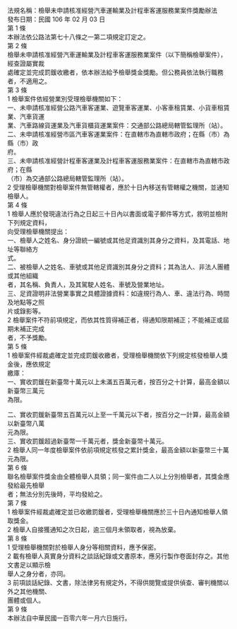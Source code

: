 法規名稱：檢舉未申請核准經營汽車運輸業及計程車客運服務業案件獎勵辦法  
發布日期：民國 106 年 02 月 03 日  
第 1 條  
本辦法依公路法第七十八條之一第二項規定訂定之。  
第 2 條  
檢舉未申請核准經營汽車運輸業及計程車客運服務業案件（以下簡稱檢舉案件），經查證屬實裁  
處確定並完成罰鍰收繳者，依本辦法給予檢舉獎金獎勵。但公務員依法執行職務者，不適用之。  
第 3 條  
1 檢舉案件依經營業別受理檢舉機關如下：  
一、未申請核准經營公路汽車客運業、遊覽車客運業、小客車租賃業、小貨車租賃業、汽車貨運  
業、汽車路線貨運業及汽車貨櫃貨運業案件：交通部公路總局轄管監理所（站）。  
二、未申請核准經營市區汽車客運業案件：在直轄市為直轄市政府；在縣（市）為縣（市）政  
府。  
三、未申請核准經營計程車客運業及計程車客運服務業案件：在直轄市為直轄市政府；在縣  
（市）為交通部公路總局轄管監理所（站）。  
2 受理檢舉機關對檢舉案件無管轄權者，應於十日內移送有管轄權之機關，並通知檢舉人。  
第 4 條  
1 檢舉人應於發現違法行為之日起三十日內以書面或電子郵件等方式，敘明並檢附下列規定資料，  
向受理檢舉機關提出：  
一、檢舉人之姓名、身分證統一編號或其他足資識別其身分之資料，及其電話、地址等聯絡方  
式。  
二、被檢舉人之姓名、車號或其他足資識別其身分之資料；其為法人、非法人團體或其他組織  
者，其名稱、負責人，及其駕駛人姓名、車號及營業地址。  
三、足資證明非法營業事實之具體證據資料：如違規行為人、車、違法行為、時間及地點等之照  
片或錄影等。  
2 檢舉案件不符前項規定，而依其性質得補正者，得通知限期補正；不能補正或屆期未補正完成  
者，不予獎勵。  
第 5 條  
1 檢舉案件經裁處確定並完成罰鍰收繳者，受理檢舉機關依下列規定核發檢舉人獎金後，應依規定  
繳庫：  
一、實收罰鍰在新臺幣十萬元以上未滿五百萬元者，按百分之十計算，最高金額以新臺幣三萬元  
為限。  


二、實收罰鍰新臺幣五百萬元以上至一千萬元以下者，按百分之一計算，最高金額以新臺幣八萬  
元為限。  
三、實收罰鍰超過新臺幣一千萬元者，獎金新臺幣十萬元。  
2 檢舉人同一年度檢舉案件依前項規定核發之累計獎金，最高金額以新臺幣三十萬元為限。  
第 6 條  
聯名檢舉案件獎金由全體檢舉人具領；同一案件由二人以上分別檢舉者，其獎金應發給最先檢舉  
者；無法分別先後時，平均發給之。  
第 7 條  
1 檢舉案件經裁處確定並已收繳罰鍰者，受理檢舉機關應於三十日內通知檢舉人領取獎金。  
2 檢舉人自接獲通知之次日起，逾三個月未領取者，視為放棄。  
第 8 條  
1 受理檢舉機關對於檢舉人身分等相關資料，應予保密。  
2 載有檢舉人真實身分資料之談話紀錄或文書原本，應另行製作卷面封存之。其他文書足以顯示檢  
舉人之身分者，亦同。  
3 前項談話紀錄、文書，除法律另有規定外，不得供閱覽或提供偵查、審判機關以外之其他機關、  
團體或個人。  
第 9 條  
本辦法自中華民國一百零六年一月六日施行。  


